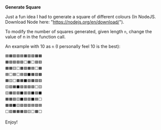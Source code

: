 **Generate Square**

Just a fun idea I had to generate a square of different colours (In NodeJS. Download Node here: "https://nodejs.org/en/download/").

To modify the number of squares generated, given length `n`, change the value of n in the function call.

An example with 10 as `n` (I personally feel 10 is the best):

```
🟦🟧🟩🟪🟦🟧🟥🟪🟫🟧
🟫🟩🟪🟩🟩⬜🟫⬜🟩🟥
🟧🟧🟨⬜🟫🟪🟧🟦⬜🟧
🟦⬜🟦⬜🟦🟩⬛🟧🟩🟫
🟧🟨⬜🟫🟧⬛🟪🟫🟪🟥
🟨🟥🟧⬛🟪🟥🟩🟪⬜🟨
🟨🟫🟥🟪⬛🟥🟥⬛🟩⬛
🟧🟫🟩🟨⬛🟪🟥⬛🟦⬜
🟫🟫⬛🟨🟩🟩🟥🟦🟪🟦
⬜🟥🟧🟧🟧🟩🟨⬜🟫⬜
```

Enjoy!